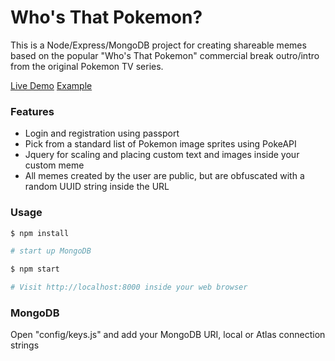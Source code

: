 # Who's That Pokemon?

This is a Node/Express/MongoDB project for creating shareable memes based on the popular "Who's That Pokemon" commercial break outro/intro from the original Pokemon TV series.

[Live Demo](https://whos-that-pokemon-271421.appspot.com/)
[Example](https://whos-that-pokemon-271421.appspot.com/memes/f7b5b4b9-c6c2-4d66-9f58-a6bed6715153)

### Features

* Login and registration using passport
* Pick from a standard list of Pokemon image sprites using PokeAPI
* Jquery for scaling and placing custom text and images inside your custom meme
* All memes created by the user are public, but are obfuscated with a random UUID string inside the URL

### Usage

```sh
$ npm install
```

```sh
# start up MongoDB

$ npm start

# Visit http://localhost:8000 inside your web browser
```

### MongoDB

Open "config/keys.js" and add your MongoDB URI, local or Atlas connection strings
